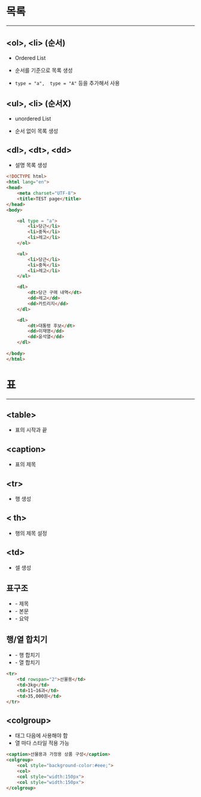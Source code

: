 # 목록

---

## <**ol**>, <**li**> (순서)

- Ordered List

- 순서를 기준으로 목록 생성

- `type = "a",  type = "A"` 등을 추가해서 사용 



## <**ul**>, <**li**> (순서X)

- unordered List

- 순서 없이 목록 생성
  
  

## <**dl**>, <**dt**>, <**dd**>

- 설명 목록 생성

```html
<!DOCTYPE html>
<html lang="en">
<head>
    <meta charset="UTF-8">
    <title>TEST page</title>
</head>
<body>

    <ol type = "a">
        <li>당근</li>
        <li>중독</li>
        <li>레고</li>
    </ol>

    <ul>
        <li>당근</li>
        <li>중독</li>
        <li>레고</li>
    </ul>

    <dl>
        <dt>당근 구매 내역</dt>
        <dd>레고</dd>
        <dd>카트리지</dd>
    </dl>

    <dl>
        <dt>대통령 후보</dt>
        <dd>이재명</dd>
        <dd>윤석열</dd>
    </dl>
    
</body>
</html>
```





# 표

---

## <**table**>

- 표의 시작과 끝

## <**caption**>

- 표의 제목

## <**tr**>

- 행 생성

## < th>

- 행의 제목 설정

## <**td**>

- 셀 생성

## 표구조

- <thead> - 제목
- <tbody> - 본문
- <tfoot> - 요약

## 행/열 합치기

- <rowspan> - 행 합치기
- <colspan> - 열 합치기

```html
<tr>
    <td rowspan="2">선물용</td>
    <td>3kg</td>
    <td>11~16과</td>
    <td>35,000원</td>
</tr>
```



## <**colgroup**>

- <caption> 태그 다음에 사용해야 함
- 열 마다 스타일 적용 가능

```html
<caption>선물용과 가정용 상품 구성</caption>
<colgroup>
    <col style="background-color:#eee;">
    <col> 
    <col style="width:150px">
    <col style="width:150px">
</colgroup>
```

 

